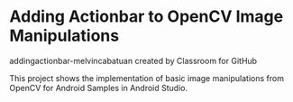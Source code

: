 # Adding Actionbar to OpenCV Image Manipulations

addingactionbar-melvincabatuan created by Classroom for GitHub

This project shows the implementation of basic image manipulations from OpenCV for Android Samples in Android Studio.

